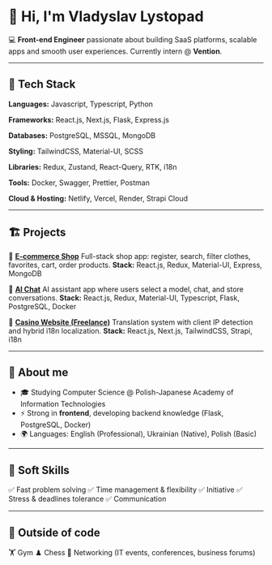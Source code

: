 # 👋 Hi, I'm Vladyslav Lystopad

💻 **Front-end Engineer** passionate about building SaaS platforms, scalable apps and smooth user experiences.
Currently intern @ **Vention**.

---

## 🚀 Tech Stack

**Languages:** Javascript, Typescript, Python

**Frameworks:** React.js, Next.js, Flask, Express.js

**Databases:** PostgreSQL, MSSQL, MongoDB

**Styling:** TailwindCSS, Material-UI, SCSS

**Libraries:** Redux, Zustand, React-Query, RTK, i18n

**Tools:** Docker, Swagger, Prettier, Postman

**Cloud & Hosting:** Netlify, Vercel, Render, Strapi Cloud

---

## 🏗️ Projects

🔹 **[E-commerce Shop](https://modimalshop.vercel.app/)**
Full-stack shop app: register, search, filter clothes, favorites, cart, order products.
**Stack:** React.js, Redux, Material-UI, Express, MongoDB

🔹 **[AI Chat](https://chat-frontend-vlo.vercel.app/)**
AI assistant app where users select a model, chat, and store conversations.
**Stack:** React.js, Redux, Material-UI, Typescript, Flask, PostgreSQL, Docker

🔹 **[Casino Website (Freelance)](https://saycasinonamev3.netlify.app/)**
Translation system with client IP detection and hybrid i18n localization.
**Stack:** React.js, Next.js, TailwindCSS, Strapi, i18n

---

## 🎯 About me

* 🎓 Studying Computer Science @ Polish-Japanese Academy of Information Technologies
* ⚡ Strong in **frontend**, developing backend knowledge (Flask, PostgreSQL, Docker)
* 🌍 Languages: English (Professional), Ukrainian (Native), Polish (Basic)

---

## 🧩 Soft Skills

✅ Fast problem solving
✅ Time management & flexibility
✅ Initiative
✅ Stress & deadlines tolerance 
✅ Communication

---

## 🎸 Outside of code

🏋️ Gym
♟️ Chess
🤝 Networking (IT events, conferences, business forums)
